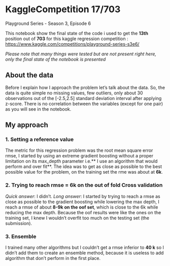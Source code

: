 # KaggleCompetition 17/703
Playground Series - Season 3, Episode 6

This notebook show the final state of the code i used to get the **13th** position out of **703** for this kaggle regression competition : https://www.kaggle.com/competitions/playground-series-s3e6/

*Please note that many things were tested but are not present right here, only the final state of the notebook is presented*

## About the data
Before I explain how I approach the problem let’s talk about the data.
So, the data is quite simple no missing values, few outliers, only about 30 observations out of the [-2.5,2.5] standard deviation interval after applying z-score. There is no correlation between the variables (except for one pair) as you will see in the notebook.

## My approach
### 1.	Setting a reference value
The metric for this regression problem was the root mean square error rmse, I started by using an extreme gradient boosting without a proper limitation on its max_depth parameter i.e.** I use an algorithm that would perform and over fit**. The idea was to get as close as possible to the best possible value for the problem, on the training set the rme was about at **6k**.

### 2.	Trying to reach rmse = 6k on the out of fold Cross validation
*Quick answer*: I didn’t.
*Long answer*:  I started by trying to reach a rmse as close as possible to the gradient boosting while lowering the max depth, I reach a rmse of about **8-9k on the oof set**, which is close to the 6k while reducing the max depth. Because the oof results were like the ones on the training set, I knew I wouldn’t overfit too much on the testing set (the submission).

### 3.	Ensemble
I trained many other algorithms but I couldn’t get a rmse inferior to **40 k** so I didn’t add them to create an ensemble method, because it is useless to add algorithm that don’t perform in the first place. 
